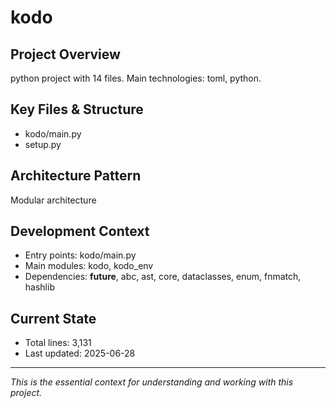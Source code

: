 # kodo

## Project Overview
python project with 14 files. Main technologies: toml, python.

## Key Files & Structure
- kodo/main.py
- setup.py

## Architecture Pattern
Modular architecture

## Development Context
- Entry points: kodo/main.py
- Main modules: kodo, kodo_env
- Dependencies: __future__, abc, ast, core, dataclasses, enum, fnmatch, hashlib

## Current State
- Total lines: 3,131
- Last updated: 2025-06-28

---
*This is the essential context for understanding and working with this project.*
